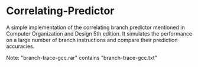 # Correlating-Predictor
A simple implementation of the correlating branch predictor mentioned in Computer Organization and Design 5th edition.
It simulates the performance on a large number of branch instructions and compare their prediction accuracies.

Note: "branch-trace-gcc.rar" contains "branch-trace-gcc.txt"
